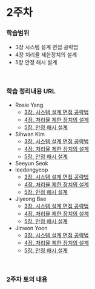# 2주차

### 학습범위
+ 3장 시스템 설계 면접 공략법
+ 4장 처리율 제한장치의 설계
+ 5장 안정 해시 설계

</br>

### 학습 정리내용 URL
+ Rosie Yang
  + [3장. 시스템 설계 면접 공략법](https://ilpyo-yang.github.io/cs/2023/04/13/CS_large_scale_system_design.html#3장-시스템-설계-면접-공략법)
  + [4장. 처리율 제한 장치의 설계](https://ilpyo-yang.github.io/cs/2023/04/13/CS_large_scale_system_design.html#4장-처리율-제한-장치의-설계)
  + [5장. 안정 해시 설계](https://ilpyo-yang.github.io/cs/2023/04/13/CS_large_scale_system_design.html#5장-안정-해시설계)
+ Sihwan Kim
  + [3장. 시스템 설계 면접 공략법](https://ddare.tistory.com/29)
  + [4장. 처리율 제한 장치의 설계](https://ddare.tistory.com/31)
  + [5장. 안정 해시 설계](https://ddare.tistory.com/32)
+ Seeyun Seok
+ leedongyeop
  + [3장. 시스템 설계 면접 공략법](https://leedongyeop.notion.site/3-afec214f9ca74f49adbcc38000d5197e?pvs=4)
  + [4장. 처리율 제한 장치의 설계](https://leedongyeop.notion.site/4-8d4fcdfc382e41b4bcb1b17731463140?pvs=4)
  + [5장. 안정 해시 설계](https://www.notion.so/leedongyeop/5-ec27874ddc0a4652aacc70352230e595?pvs=4)
+ Jiyeong Bae
  + [3장. 시스템 설계 면접 공략법](https://www.notion.so/j0-0/3-1e58ce249d6a422da70daec2760dd27e?pvs=4)
  + [4장. 처리율 제한 장치의 설계](https://www.notion.so/j0-0/4-713af4b9f3574c1b9511202c542ea622?pvs=4)
  + [5장. 안정 해시 설계](https://www.notion.so/j0-0/5-79ea074e9eee43fc85501eedacad5140?pvs=4)
+ Jinwon Yoon
  + [3장. 시스템 설계 면접 공략법](https://jinwonyoon.notion.site/Chapter-3-cb6ba58f30044b38998509d92b580738?pvs=4)
  + [4장. 처리율 제한 장치의 설계](https://jinwonyoon.notion.site/Chapter-4-80a2a5c037f8492596096c3adcd5b101?pvs=4)
  + [5장. 안정 해시 설계](https://jinwonyoon.notion.site/Chapter-5-459e2d08fc8b4487b0bfe9766b9f843c?pvs=4)

</br>

### 2주차 토의 내용
